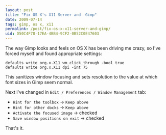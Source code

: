 ```yaml
---
layout: post
title: "Fix OS X's X11 Server and  Gimp"
date: 2009-07-14
tags: gimp, os x, x11
permalink: /post/fix-os-x-x11-server-and-gimp/
uid: D50C4F78-17EA-4BB4-9CF2-0B52C0E47603
---
```

The way Gimp looks and feels on OS X has been driving me crazy, so I've forced myself and found appropriate settings:

    defaults write org.x.X11 wm_click_through -bool true
    defaults write org.x.X11 dpi -int 75

This sanitizes window focusing and sets resolution to the value at which font sizes in Gimp seem normal.

Next I've changed in `Edit / Preferences / Window Management` tab:

 * `Hint for the toolbox` -> `Keep above`
 * `Hint for other docks` -> `Keep above`
 * `Activate the focused image` -> checked
 * `Save window positions on exit` -> checked

That's it.
